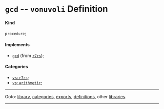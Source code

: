 

<a id='definition__vonuvoli__gcd'></a>

# `gcd` -- `vonuvoli` Definition


<a id='definition__vonuvoli__gcd__kind'></a>

#### Kind

`procedure`;


<a id='definition__vonuvoli__gcd__implements'></a>

#### Implements

 * [`gcd`](../../r7rs/definitions/gcd.md#definition__r7rs__gcd) (from [`r7rs`](../../r7rs/_index.md#library__r7rs));


<a id='definition__vonuvoli__gcd__categories'></a>

#### Categories

 * [`vs:r7rs`](../../vonuvoli/categories/vs_3a_r7rs.md#category__vonuvoli__vs_3a_r7rs);
 * [`vs:arithmetic`](../../vonuvoli/categories/vs_3a_arithmetic.md#category__vonuvoli__vs_3a_arithmetic);

----

Goto: [library](../../vonuvoli/_index.md#library__vonuvoli), [categories](../../vonuvoli/categories/_index.md#toc__vonuvoli__categories), [exports](../../vonuvoli/exports/_index.md#toc__vonuvoli__exports), [definitions](../../vonuvoli/definitions/_index.md#toc__vonuvoli__definitions), other [libraries](../../_libraries.md#toc__libraries).

----

